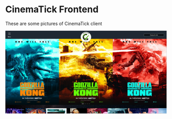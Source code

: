 # CinemaTick Frontend

These are some pictures of CinemaTick client

![Homepage](src/images/man-hinh-lien-quan/homepage.png)
